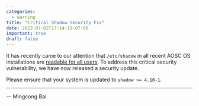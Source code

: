 ```yaml
---
categories:
  - warning
title: "Critical Shadow Security Fix"
date: 2022-07-02T17:14:19-07:00
important: true
draft: false
---
```


It has recently came to our attention that `/etc/shadow` in all recent AOSC OS
installations are [readable for all users](https://github.com/AOSC-Dev/aosc-os-abbs/issues/4045).
To address this critical security vulnerability, we have now released a
security update.

Please ensure that your system is updated to `shadow >= 4.10-1`.

---

— Mingcong Bai
